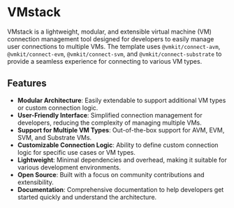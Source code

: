 
# VMstack

VMstack is a lightweight, modular, and extensible virtual machine (VM) connection management tool designed for developers to easily manage user connections to multiple VMs. The template uses `@vmkit/connect-avm`, `@vmkit/connect-evm`, `@vmkit/connect-svm`, and `@vmkit/connect-substrate` to provide a seamless experience for connecting to various VM types.

## Features

- **Modular Architecture**: Easily extendable to support additional VM types or custom connection logic.
- **User-Friendly Interface**: Simplified connection management for developers, reducing the complexity of managing multiple VMs.
- **Support for Multiple VM Types**: Out-of-the-box support for AVM, EVM, SVM, and Substrate VMs.
- **Customizable Connection Logic**: Ability to define custom connection logic for specific use cases or VM types.
- **Lightweight**: Minimal dependencies and overhead, making it suitable for various development environments.
- **Open Source**: Built with a focus on community contributions and extensibility.
- **Documentation**: Comprehensive documentation to help developers get started quickly and understand the architecture.
